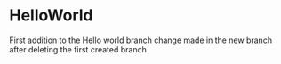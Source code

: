 # HelloWorld

First addition to the Hello world branch
change made in the new branch after deleting the first created branch
